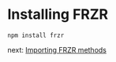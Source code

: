 # Installing FRZR
```
npm install frzr
```

next: [Importing FRZR methods](https://github.com/pakastin/frzr-tutorial/tree/master/2-importing)
